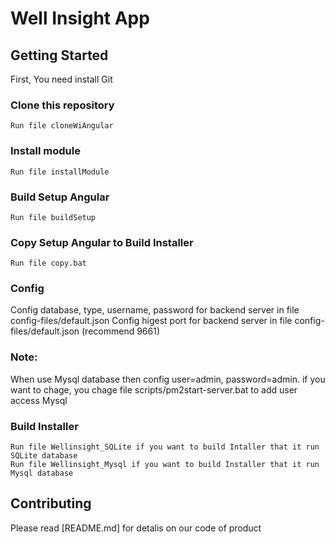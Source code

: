 # Well Insight App

## Getting Started

First, You need install Git

### Clone this repository

```
Run file cloneWiAngular
```

### Install module

```
Run file installModule
```

### Build Setup Angular

```
Run file buildSetup
```

### Copy Setup Angular to Build Installer

```
Run file copy.bat
```

### Config

Config database, type, username, password for backend server in file config-files/default.json
Config higest port for backend server in file config-files/default.json (recommend 9661)
### Note: 

When use Mysql database then config user=admin, password=admin. if you want to chage, you chage file scripts/pm2start-server.bat to add user access Mysql

### Build Installer

```
Run file Wellinsight_SQLite if you want to build Intaller that it run SQLite database
Run file Wellinsight_Mysql if you want to build Installer that it run Mysql database
```

## Contributing

Please read [README.md] for detalis on our code of product